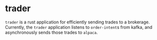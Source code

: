 # trader
`trader` is a rust application for efficiently sending trades to a brokerage. Currently, the `trader` application listens to `order-intent`s from kafka, and asynchronously sends those trades to `alpaca`.
